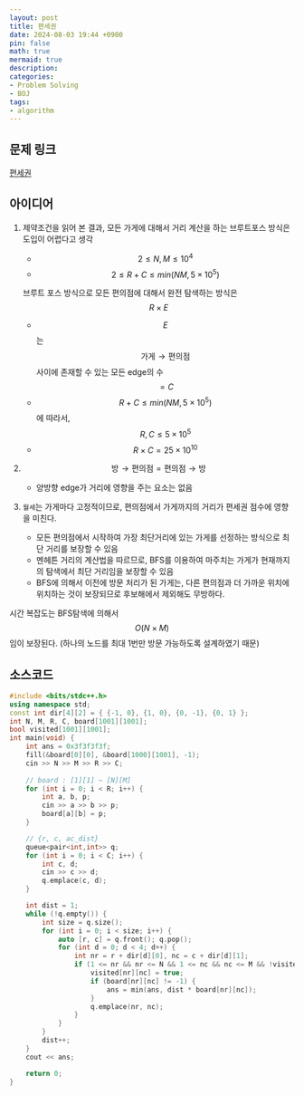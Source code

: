 ```yaml
---
layout: post
title: 편세권
date: 2024-08-03 19:44 +0900
pin: false
math: true
mermaid: true
description:
categories:
- Problem Solving
- BOJ
tags:
- algorithm
---
```

## 문제 링크

[편세권](https://www.acmicpc.net/problem/318490)



## 아이디어

1. 제약조건을 읽어 본 결과, 모든 가게에 대해서 거리 계산을 하는 브루트포스 방식은 도입이 어렵다고 생각

   * $$2 \leq N, M \leq 10^4$$
   * $$2 \leq R + C \leq min(NM, 5 \times 10^5)$$

   브루트 포스 방식으로 모든 편의점에 대해서 완전 탐색하는 방식은 $$R \times E$$

   *  $$E$$ 는 $$\textrm{가게} \rightarrow \textrm{편의점}$$  사이에 존재할 수 있는 모든 edge의 수 $$= C$$ 
   * $$R + C \leq min(NM, 5 \times 10^5)$$ 에 따라서,  $$R, C \leq 5 \times 10^5$$
   * $$R \times C = 25 \times 10^{10}$$



2. $$\textrm{방} \rightarrow \textrm{편의점} = \textrm{편의점} \rightarrow \textrm{방}$$ 

   * 양방향 edge가 거리에 영향을 주는 요소는 없음

     

3. `월세`는 가게마다 고정적이므로, 편의점에서 가게까지의 거리가 편세권 점수에 영향을 미친다.

   * 모든 편의점에서 시작하여 가장 최단거리에 있는 가게를 선정하는 방식으로 최단 거리를 보장할 수 있음
   * 멘헤튼 거리의 계산법을 따르므로, BFS를 이용하여 마주치는 가게가 현재까지의 탐색에서 최단 거리임을 보장할 수 있음
   * BFS에 의해서 이전에 방문 처리가 된 가게는, 다른 편의점과 더 가까운 위치에 위치하는 것이 보장되므로 후보해에서 제외해도 무방하다.
  


시간 복잡도는 BFS탐색에 의해서 $$O(N \times M)$$ 임이 보장된다. (하나의 노드를 최대 1번만 방문 가능하도록 설계하였기 때문)



## 소스코드
```cpp
#include <bits/stdc++.h>
using namespace std;
const int dir[4][2] = { {-1, 0}, {1, 0}, {0, -1}, {0, 1} };
int N, M, R, C, board[1001][1001];
bool visited[1001][1001];
int main(void) {
    int ans = 0x3f3f3f3f;
    fill(&board[0][0], &board[1000][1001], -1);
    cin >> N >> M >> R >> C;
    
    // board : [1][1] ~ [N][M]
    for (int i = 0; i < R; i++) {
        int a, b, p;
        cin >> a >> b >> p;
        board[a][b] = p;
    }

    // {r, c, ac_dist}
    queue<pair<int,int>> q;
    for (int i = 0; i < C; i++) {
        int c, d;
        cin >> c >> d;
        q.emplace(c, d);
    }

    int dist = 1;
    while (!q.empty()) {
        int size = q.size();
        for (int i = 0; i < size; i++) {
            auto [r, c] = q.front(); q.pop();
            for (int d = 0; d < 4; d++) {
                int nr = r + dir[d][0], nc = c + dir[d][1];
                if (1 <= nr && nr <= N && 1 <= nc && nc <= M && !visited[nr][nc]) {
                    visited[nr][nc] = true;
                    if (board[nr][nc] != -1) {
                        ans = min(ans, dist * board[nr][nc]);
                    }
                    q.emplace(nr, nc);
                }
            }
        }
        dist++;
    }
    cout << ans;

    return 0;
}
```



